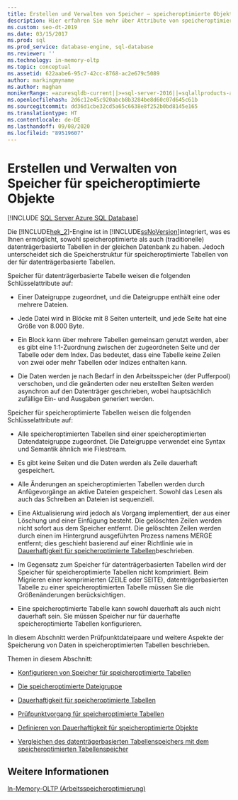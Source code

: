 ```yaml
---
title: Erstellen und Verwalten von Speicher – speicheroptimierte Objekte
description: Hier erfahren Sie mehr über Attribute von speicheroptimierten Tabellen und datenträgerbasierte Tabellen. Verwenden Sie diese Ressourcen, um Speicher für speicheroptimierte Objekte zu erstellen und zu verwalten.
ms.custom: seo-dt-2019
ms.date: 03/15/2017
ms.prod: sql
ms.prod_service: database-engine, sql-database
ms.reviewer: ''
ms.technology: in-memory-oltp
ms.topic: conceptual
ms.assetid: 622aabe6-95c7-42cc-8768-ac2e679c5089
author: markingmyname
ms.author: maghan
monikerRange: =azuresqldb-current||>=sql-server-2016||=sqlallproducts-allversions||>=sql-server-linux-2017||=azuresqldb-mi-current
ms.openlocfilehash: 2d6c12e45c920abcb8b3284be8d60c07d645c61b
ms.sourcegitcommit: dd36d1cbe32cd5a65c6638e8f252b0bd8145e165
ms.translationtype: HT
ms.contentlocale: de-DE
ms.lasthandoff: 09/08/2020
ms.locfileid: "89519607"
---
```

# <a name="creating-and-managing-storage-for-memory-optimized-objects"></a>Erstellen und Verwalten von Speicher für speicheroptimierte Objekte
[!INCLUDE [SQL Server Azure SQL Database](../../includes/applies-to-version/sql-asdb.md)]

  Die [!INCLUDE[hek_2](../../includes/hek-2-md.md)]-Engine ist in [!INCLUDE[ssNoVersion](../../includes/ssnoversion-md.md)]integriert, was es Ihnen ermöglicht, sowohl speicheroptimierte als auch (traditionelle) datenträgerbasierte Tabellen in der gleichen Datenbank zu haben. Jedoch unterscheidet sich die Speicherstruktur für speicheroptimierte Tabellen von der für datenträgerbasierte Tabellen.  
  
 Speicher für datenträgerbasierte Tabelle weisen die folgenden Schlüsselattribute auf:  
  
-   Einer Dateigruppe zugeordnet, und die Dateigruppe enthält eine oder mehrere Dateien.  
  
-   Jede Datei wird in Blöcke mit 8 Seiten unterteilt, und jede Seite hat eine Größe von 8.000 Byte.  
  
-   Ein Block kann über mehrere Tabellen gemeinsam genutzt werden, aber es gibt eine 1:1-Zuordnung zwischen der zugeordneten Seite und der Tabelle oder dem Index. Das bedeutet, dass eine Tabelle keine Zeilen von zwei oder mehr Tabellen oder Indizes enthalten kann.  
  
-   Die Daten werden je nach Bedarf in den Arbeitsspeicher (der Pufferpool) verschoben, und die geänderten oder neu erstellten Seiten werden asynchron auf den Datenträger geschrieben, wobei hauptsächlich zufällige Ein- und Ausgaben generiert werden.  
  
 Speicher für speicheroptimierte Tabellen weisen die folgenden Schlüsselattribute auf:  
  
-   Alle speicheroptimierten Tabellen sind einer speicheroptimierten Datendateigruppe zugeordnet. Die Dateigruppe verwendet eine Syntax und Semantik ähnlich wie Filestream.  
  
-   Es gibt keine Seiten und die Daten werden als Zeile dauerhaft gespeichert.  
  
-   Alle Änderungen an speicheroptimierten Tabellen werden durch Anfügevorgänge an aktive Dateien gespeichert. Sowohl das Lesen als auch das Schreiben an Dateien ist sequenziell.  
  
-   Eine Aktualisierung wird jedoch als Vorgang implementiert, der aus einer Löschung und einer Einfügung besteht. Die gelöschten Zeilen werden nicht sofort aus dem Speicher entfernt. Die gelöschten Zeilen werden durch einen im Hintergrund ausgeführten Prozess namens MERGE entfernt; dies geschieht basierend auf einer Richtlinie wie in [Dauerhaftigkeit für speicheroptimierte Tabellen](../../relational-databases/in-memory-oltp/durability-for-memory-optimized-tables.md)beschrieben.  
  
-   Im Gegensatz zum Speicher für datenträgerbasierten Tabellen wird der Speicher für speicheroptimierte Tabellen nicht komprimiert. Beim Migrieren einer komprimierten (ZEILE oder SEITE), datenträgerbasierten Tabelle zu einer speicheroptimierten Tabelle müssen Sie die Größenänderungen berücksichtigen.  
  
-   Eine speicheroptimierte Tabelle kann sowohl dauerhaft als auch nicht dauerhaft sein. Sie müssen Speicher nur für dauerhafte speicheroptimierte Tabellen konfigurieren.  
  
 In diesem Abschnitt werden Prüfpunktdateipaare und weitere Aspekte der Speicherung von Daten in speicheroptimierten Tabellen beschrieben.  
  
 Themen in diesem Abschnitt:  
  
-   [Konfigurieren von Speicher für speicheroptimierte Tabellen](../../relational-databases/in-memory-oltp/configuring-storage-for-memory-optimized-tables.md)  
  
-   [Die speicheroptimierte Dateigruppe](../../relational-databases/in-memory-oltp/the-memory-optimized-filegroup.md)  
  
-   [Dauerhaftigkeit für speicheroptimierte Tabellen](../../relational-databases/in-memory-oltp/durability-for-memory-optimized-tables.md)  
  
-   [Prüfpunktvorgang für speicheroptimierte Tabellen](../../relational-databases/in-memory-oltp/checkpoint-operation-for-memory-optimized-tables.md)  
  
-   [Definieren von Dauerhaftigkeit für speicheroptimierte Objekte](../../relational-databases/in-memory-oltp/defining-durability-for-memory-optimized-objects.md)  
  
-   [Vergleichen des datenträgerbasierten Tabellenspeichers mit dem speicheroptimierten Tabellenspeicher](../../relational-databases/in-memory-oltp/comparing-disk-based-table-storage-to-memory-optimized-table-storage.md)  
  
## <a name="see-also"></a>Weitere Informationen  
 [In-Memory-OLTP &#40;Arbeitsspeicheroptimierung&#41;](../../relational-databases/in-memory-oltp/in-memory-oltp-in-memory-optimization.md)  
  
  
